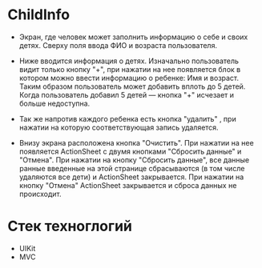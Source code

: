 # ChildInfo

 - Экран, где человек может заполнить информацию о себе и своих детях.
Сверху поля ввода ФИО и возраста пользователя.

- Ниже вводится информация о детях. Изначально пользователь видит только кнопку "+", при нажатии на нее появляется блок в котором можно ввести информацию о ребенке: Имя и возраст. Таким образом пользователь может добавить вплоть до 5 детей. Когда пользователь добавил 5 детей — кнопка "+" исчезает и больше недоступна.

- Так же напротив каждого ребенка есть кнопка "удалить" , при нажатии на которую соответствующая запись удаляется.

- Внизу экрана расположена кнопка "Очистить". При нажатии на нее появляется ActionSheet с двумя кнопками "Сбросить данные" и "Отмена". При нажатии на кнопку "Сбросить данные", все данные ранные введенные на этой странице сбрасываются (в том числе удаляются все дети) и ActionSheet закрывается. При нажатии на кнопку "Отмена" ActionSheet закрывается и сброса данных не происходит.

# Стек техноглогий

- UIKit
- MVC
